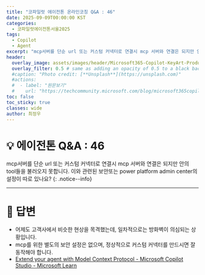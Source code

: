 ```yaml
---
title: "코파일럿 에이전톤 온라인코칭 Q&A : 46"
date: 2025-09-09T00:00:00 KST
categories:
  - 코파일럿에이전톤서울2025
tags:
  - Copilot
  - Agent
excerpt: "mcp서버를 단순 url 또는 커스텀 커넥터로 연결시 mcp 서버와 연결은 되지만 안의 tool들을 불러오지 못합니다. 이와 관련된 보안또는 power platform admin center의 설정이 따로 있나요? "
header:
  overlay_image: assets/images/header/Microsoft365-Copilot-KeyArt-Productivity-6K-01.png
  overlay_filter: 0.5 # same as adding an opacity of 0.5 to a black background
  #caption: "Photo credit: [**Unsplash**](https://unsplash.com)"
  #actions:
  #  - label: "원문보기"
  #    url: "https://techcommunity.microsoft.com/blog/microsoft365copilotblog/what%E2%80%99s-new-in-microsoft-365-copilot--july-2025/4438253"
toc: false
toc_sticky: true
classes: wide
author: 최정우
---
```


# 💡 에이전톤 Q&A : 46

mcp서버를 단순 url 또는 커스텀 커넥터로 연결시 mcp 서버와 연결은 되지만 안의 tool들을 불러오지 못합니다. 이와 관련된 보안또는 power platform admin center의 설정이 따로 있나요? 
{: .notice--info}

---

# 📝 답변

- 어제도 고객사에서 비슷한 현상을 목격했는데, 일차적으로는 방화벽이 의심되는 상황입니다.
- mcp를 위한 별도의 보안 설정은 없으며, 정상적으로 커스텀 커넥터를 만드시면 잘 동작해야 합니다.
- [Extend your agent with Model Context Protocol - Microsoft Copilot Studio - Microsoft Learn](https://learn.microsoft.com/en-us/microsoft-copilot-studio/agent-extend-action-mcp)


